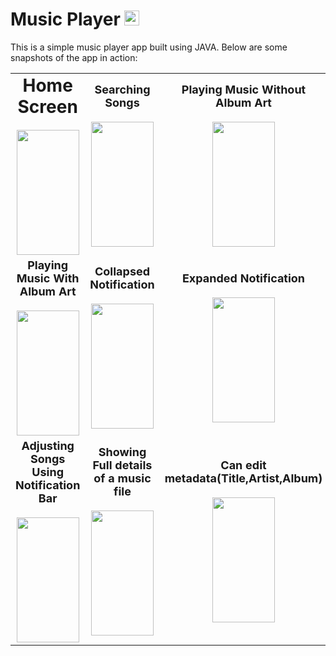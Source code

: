 # Music Player <img src="https://github.com/user-attachments/assets/7c8a8742-5550-459c-8716-919466231442" width="24" height="24"/>

This is a simple music player app built using JAVA. Below are some snapshots of the app in action:

<table>
  <tr>
    <td align="center">
      <b style="font-size: 28px;">Home Screen</b><br><br>
      <img src="https://github.com/user-attachments/assets/3989b8b6-3e7a-4a44-9bbb-3b72e18848f6" width="100" height="200"/>
    </td>
    <td align="center">
      <b style="font-size: 18px;">Searching Songs</b><br><br>
      <img src="https://github.com/user-attachments/assets/d388c67a-b1e3-4519-a921-b060b18b235e" width="100" height="200"/>
    </td>
    <td align="center">
      <b style="font-size: 18px;">Playing Music Without Album Art</b><br><br>
      <img src="https://github.com/user-attachments/assets/3a1a21f9-b676-476c-8dd8-ed310c353834" width="100" height="200"/>
    </td>
  </tr>
  <tr>
    <td align="center">
      <b style="font-size: 18px;">Playing Music With Album Art</b><br><br>
      <img src="https://github.com/user-attachments/assets/9297dbcb-4cc4-4418-91bb-76fb8c4d42a3" width="100" height="200"/>
    </td>
    <td align="center">
      <b style="font-size: 18px;">Collapsed Notification</b><br><br>
      <img src="https://github.com/user-attachments/assets/940a937d-da98-4844-935d-31342883c95b" width="100" height="200"/>
    </td>
    <td align="center">
      <b style="font-size: 18px;">Expanded Notification</b><br><br>
      <img src="https://github.com/user-attachments/assets/1144b90f-7309-4024-a6b9-4d468bf0dd4c" width="100" height="200"/>
    </td>
  </tr>
  <tr>
    <td align="center">
      <b style="font-size: 18px;">Adjusting Songs Using Notification Bar</b><br><br>
      <img src="https://github.com/user-attachments/assets/03b6a4cd-fbd3-46e0-905c-d994c2426560" width="100" height="200"/>
    </td>
    <td align="center">
      <b style="font-size: 18px;">Showing Full details of a music file</b><br><br>
      <img src="https://github.com/user-attachments/assets/2698f25a-5fe4-4575-9bd1-ebc395fbf0b0" width="100" height="200"/>
    </td>
    <td align="center">
      <b style="font-size: 18px;">Can edit metadata(Title,Artist,Album)</b><br><br>
      <img src="https://github.com/user-attachments/assets/446a71ca-4464-4f35-aa2d-782c3d510c7f" width="100" height="200"/>
    </td>
  </tr>
</table>


